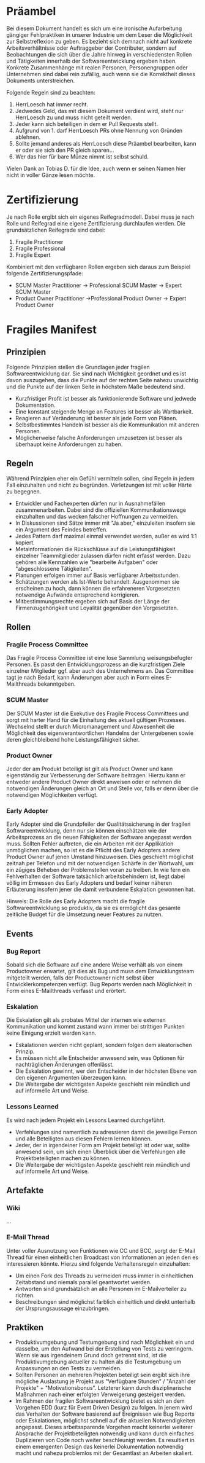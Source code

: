 # Präambel
Bei diesem Dokument handelt es sich um eine ironische Aufarbeitung gängiger Fehlpraktiken in unserer Industrie um dem Leser die Möglichkeit zur Selbstreflexion zu geben. Es bezieht sich demnach nicht auf konkrete Arbeitsverhältnisse oder Auftraggeber der Contributer, sondern auf Beobachtungen die sich über die Jahre hinweg in verschiedensten Rollen und Tätigkeiten innerhalb der Softwareentwicklung ergeben haben. Konkrete Zusammenhänge mit realen Personen, Personengruppen oder Unternehmen sind dabei rein zufällig, auch wenn sie die Korrektheit dieses Dokuments unterstreichen.

Folgende Regeln sind zu beachten:
1. HerrLoesch hat immer recht.
2. Jedwedes Geld, das mit diesem Dokument verdient wird, steht nur HerrLoesch zu und muss nicht geteilt werden.
3. Jeder kann sich beteiligen in dem er Pull Requests stellt.
4. Aufgrund von 1. darf HerrLoesch PRs ohne Nennung von Gründen ablehnen.
5. Sollte jemand anderes als HerrLoesch diese Präambel bearbeiten, kann er oder sie sich den PR gleich sparen...
6. Wer das hier für bare Münze nimmt ist selbst schuld.

Vielen Dank an Tobias D. für die Idee, auch wenn er seinen Namen hier nicht in voller Gänze lesen möchte.

# Zertifizierung
Je nach Rolle ergibt sich ein eigenes Reifegradmodell. Dabei muss je nach Rolle und Reifegrad eine eigene Zertifizierung durchlaufen werden. Die grundsätzlichen Reifegrade sind dabei:

1. Fragile Practitioner
2. Fragile Professional 
3. Fragile Expert

Kombiniert mit den verfügbaren Rollen ergeben sich daraus zum Beispiel folgende Zertifizierungspfade:
* SCUM Master Practitioner -> Professional SCUM Master -> Expert SCUM Master 
* Product Owner Practitioner ->Professional Product Owner -> Expert Product Owner

# Fragiles Manifest
## Prinzipien
Folgende Prinzipien stellen die Grundlagen jeder fragilen Softwareentwicklung dar. Sie sind nach Wichtigkeit geordnet und es ist davon auszugehen, dass die Punkte auf der rechten Seite nahezu unwichtig und die Punkte auf der linken Seite in höchstem Maße bedeutend sind.

* Kurzfristiger Profit ist besser als funktionierende Software und jedwede Dokumentation.
* Eine konstant steigende Menge an Features ist besser als Wartbarkeit.
* Reagieren auf Veränderung ist besser als jede Form von Plänen.
* Selbstbestimmtes Handeln ist besser als die Kommunikation mit anderen Personen.
* Möglicherweise falsche Anforderungen umzusetzen ist besser als überhaupt keine Anforderungen zu haben.


## Regeln
Während Prinzipien eher ein Gefühl vermitteln sollen, sind Regeln in jedem Fall einzuhalten und nicht zu begründen. Verletzungen ist mit voller Härte zu begegnen.

* Entwickler und Fachexperten dürfen nur in Ausnahmefällen zusammenarbeiten. Dabei sind die offiziellen Kommunikationswege einzuhalten und das wecken falscher Hoffnungen zu vermeiden.
* In Diskussionen sind Sätze immer mit "Ja aber," einzuleiten insofern sie ein Argument des Feindes betreffen.
* Jedes Pattern darf maximal einmal verwendet werden, außer es wird 1:1 kopiert.
* Metainformationen die Rückschlüsse auf die Leistungsfähigkeit einzelner Teammitglieder zulassen dürfen nicht erfasst werden. Dazu gehören alle Kennzahlen wie "bearbeite Aufgaben" oder "abgeschlossene Tätigkeiten".
* Planungen erfolgen immer auf Basis verfügbarer Arbeitsstunden.
* Schätzungen werden als Ist-Werte behandelt. Ausgenommen sie erscheinen zu hoch, dann können die erfahreneren Vorgesetzten notwendige Aufwände entsprechend korrigieren.
* Mitbestimmungsrechte ergeben sich auf Basis der Länge der Firmenzugehörigkeit und Loyalität gegenüber den Vorgesetzten.

## Rollen
### Fragile Process Committee
Das Fragile Process Committee ist eine lose Sammlung weisungsbefugter Personen. Es passt den Entwicklungsprozess an die kurzfristigen Ziele einzelner Mitglieder ggf. aber auch des Unternehmens an. Das Committee tagt je nach Bedarf, kann Änderungen aber auch in Form eines E-Mailthreads bekanntgeben.

### SCUM Master
Der SCUM Master ist die Exekutive des Fragile Process Committees und sorgt mit harter Hand für die Einhaltung des aktuell gültigen Prozesses. Wechselnd stellt er durch Micromanagement und Abwesenheit die Möglichkeit des eigenverantwortlichen Handelns der Untergebenen sowie deren gleichbleibend hohe Leistungsfähigkeit sicher.

### Product Owner
Jeder der am Produkt beteiligt ist gilt als Product Owner und kann eigenständig zur Verbesserung der Software beitragen. Hierzu kann er entweder andere Product Owner direkt anweisen oder er nehmen die notwendigen Änderungen gleich an Ort und Stelle vor, falls er denn über die notwendigen Möglichkeiten verfügt.

### Early Adopter
Early Adopter sind die Grundpfeiler der Qualitätssicherung in der fragilen Softwareentwicklung, denn nur sie können einschätzen wie der Arbeitsprozess an die neuen Fähigkeiten der Software angepasst werden muss. Sollten Fehler auftreten, die ein Arbeiten mit der Applikation unmöglichen machen, so ist es die Pflicht des Early Adopters andere Product Owner auf jenen Umstand hinzuweisen. Dies geschieht möglichst zeitnah per Telefon und mit der notwendigen Schärfe in der Wortwahl, um ein zügiges Beheben der Problemstellen voran zu treiben. In wie fern ein Fehlverhalten der Software tatsächlich arbeitsbehindern ist, liegt dabei völlig im Ermessen des Early Adopters und bedarf keiner näheren Erläuterung insofern jener die damit verbundene Eskalation gewonnen hat.

Hinweis: Die Rolle des Early Adopters macht die fragile Softwareentwicklung so produktiv, da sie es ermöglicht das gesamte zeitliche Budget für die Umsetzung neuer Features zu nutzen.

## Events
### Bug Report
Sobald sich die Software auf eine andere Weise verhält als von einem Productowner erwartet, gilt dies als Bug und muss dem Entwicklungsteam mitgeteilt werden, falls der Productowner nicht selbst über Entwicklerkompetenzen verfügt. Bug Reports werden nach Möglichkeit in Form eines E-Mailthreads verfasst und erörtert.

### Eskalation
Die Eskalation gilt als probates Mittel der internen wie externen Kommunikation und kommt zustand wann immer bei strittigen Punkten keine Einigung erzielt werden kann.
* Eskalationen werden nicht geplant, sondern folgen dem aleatorischen Prinzip.
* Es müssen nicht alle Entscheider anwesend sein, was Optionen für nachträglichen Änderungen offenlässt.
* Die Eskalation gewinnt, wer den Entscheider in der höchsten Ebene von den eigenen Argumenten überzeugen kann.
* Die Weitergabe der wichtigsten Aspekte geschieht rein mündlich und auf informelle Art und Weise.

### Lessons Learned
Es wird nach jedem Projekt ein Lessons Learned durchgeführt.
* Verfehlungen sind namentlich zu adressieren damit die jeweilige Person und alle Beteiligten aus diesen Fehlern lernen können.
* Jeder, der in irgendeiner Form am Projekt beteiligt ist oder war, sollte anwesend sein, um sich einen Überblick über die Verfehlungen alle Projektbeteiligten machen zu können.
* Die Weitergabe der wichtigsten Aspekte geschieht rein mündlich und auf informelle Art und Weise.



## Artefakte
### Wiki
...

### E-Mail Thread
Unter voller Ausnutzung von Funktionen wie CC und BCC, sorgt der E-Mail Thread für einen einheitlichen Broadcast von Informationen an jeden den es interessieren könnte. Hierzu sind folgende Verhaltensregeln einzuhalten:
* Um einen Fork des Threads zu vermeiden muss immer in einheitlichen Zeitabstand und niemals parallel geantwortet werden.
* Antworten sind grundsätzlich an alle Personen im E-Mailverteiler zu richten.
* Beschreibungen sind möglichst farblich einheitlich und direkt unterhalb der Ursprungsaussage einzubringen.

## Praktiken
* Produktivumgebung und Testumgebung sind nach Möglichkeit ein und dasselbe, um den Aufwand bei der Erstellung von Tests zu verringern. Wenn sie aus irgendeinem Grund doch getrennt sind, ist die Produktivumgebung aktueller zu halten als die Testumgebung um Anpassungen an den Tests zu vermeiden.
* Sollten Personen an mehreren Projekten beteiligt sein ergibt sich ihre mögliche Auslastung je Projekt aus "Verfügbare Stunden" / "Anzahl der Projekte" + "Motivationsbonus". Letzterer kann durch disziplinarische Maßnahmen nach einer erfolgten Verweigerung gesteigert werden.
* Im Rahmen der fragilen Softwareentwicklung bietet es sich an dem Vorgehen EDD (kurz für Event Driven Design) zu folgen. In jenem wird das Verhalten der Software basierend auf Ereignissen wie Bug Reports oder Eskalationen, möglichst schnell auf die aktuellen Notwendigkeiten angepasst. Dieses arbeitssparende Vorgehen macht keinerlei weiterer Absprache der Projektbeteiligten notwendig und kann durch einfaches Duplizieren von Code noch weiter beschleunigt werden. Es resultiert in einem emergenten Design das keinerlei Dokumentation notwendig macht und nahezu problemlos mit der Gesamtlast an Arbeiten skaliert.
